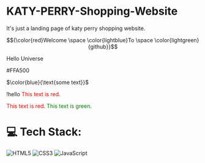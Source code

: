 # KATY-PERRY-Shopping-Website
It's just a landing page of katy perry shopping website.

$${\color{red}Welcome \space \color{lightblue}To \space \color{lightgreen}{github}}$$

<color>Hello Universe</color>

<color>#FFA500</color>


$\color{blue}{\text{some text}}$


!hello
<span style="color: red;">This text is red.</span>

<span style="color: red;">This text is red.</span>
<span style="color: green;">This text is green.</span>

# 💻 Tech Stack:
![HTML5](https://img.shields.io/badge/html5-%23E34F26.svg?style=for-the-badge&logo=html5&logoColor=white)
![CSS3](https://img.shields.io/badge/css3-%231572B6.svg?style=for-the-badge&logo=css3&logoColor=white)
![JavaScript](https://img.shields.io/badge/javascript-%23323330.svg?style=for-the-badge&logo=javascript&logoColor=%23F7DF1E) 